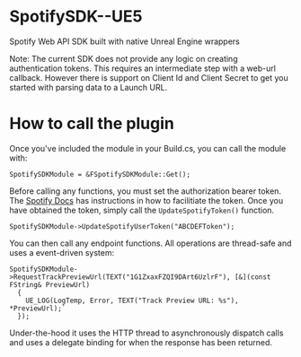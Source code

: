 # SpotifySDK--UE5
Spotify Web API SDK built with native Unreal Engine wrappers

Note: The current SDK does not provide any logic on creating authentication tokens. This requires an intermediate step with a web-url callback. However there is support on Client Id and Client Secret to get you started with parsing data to a Launch URL.

# How to call the plugin

Once you've included the module in your Build.cs, you can call the module with:

```
SpotifySDKModule = &FSpotifySDKModule::Get();
```

Before calling any functions, you must set the authorization bearer token. The [Spotify Docs](https://developer.spotify.com/documentation/web-api/tutorials/code-flow) has instructions in how to facilitiate the token.
Once you have obtained the token, simply call the `UpdateSpotifyToken()` function.

```
SpotifySDKModule->UpdateSpotifyUserToken("ABCDEFToken");
```

You can then call any endpoint functions. All operations are thread-safe and uses a event-driven system:

```
SpotifySDKModule->RequestTrackPreviewUrl(TEXT("1G1ZxaxFZQI9DArt6UzlrF"), [&](const FString& PreviewUrl)
  {	
    UE_LOG(LogTemp, Error, TEXT("Track Preview URL: %s"), *PreviewUrl);`
  });
```

Under-the-hood it uses the HTTP thread to asynchronously dispatch calls and uses a delegate binding for when the response has been returned.
